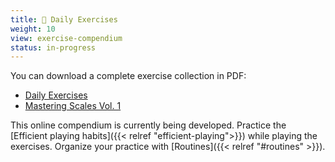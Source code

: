 ```yaml
---
title: 📖 Daily Exercises
weight: 10
view: exercise-compendium
status: in-progress
---
```


You can download a complete exercise collection in PDF:

- [Daily Exercises](./booklet/daily-exercises-and-routines-2020.pdf)
- [Mastering Scales Vol. 1](./scales-and-chords/mastering-scales/mastering-scales-2021-complete.pdf)

This online compendium is currently being developed. Practice the [Efficient playing habits]({{< relref "efficient-playing">}}) while playing the exercises. Organize your practice with [Routines]({{< relref "#routines" >}}).
